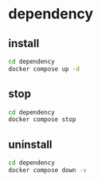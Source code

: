 # dependency

## install
```bash
cd dependency
docker compose up -d
```

## stop
```bash
cd dependency
docker compose stop
```

## uninstall
```bash
cd dependency
docker compose down -v
```
